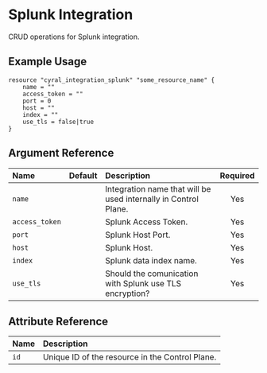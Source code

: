 # Splunk Integration

CRUD operations for Splunk integration.

## Example Usage

```hcl
resource "cyral_integration_splunk" "some_resource_name" {
    name = ""
    access_token = ""
    port = 0
    host = ""
    index = ""
    use_tls = false|true
}
```

## Argument Reference

|  Name          |  Default  |  Description                                                          | Required |
|:---------------|:---------:|:----------------------------------------------------------------------|:--------:|
| `name`         |           | Integration name that will be used internally in Control Plane.       | Yes      |
| `access_token` |           | Splunk Access Token.                                                  | Yes      |
| `port`         |           | Splunk Host Port.                                                     | Yes      |
| `host`         |           | Splunk Host.                                                          | Yes      |
| `index`        |           | Splunk data index name.                                               | Yes      |
| `use_tls`      |           | Should the comunication with Splunk use TLS encryption?               | Yes      |


## Attribute Reference

|  Name        |  Description                                                        |
|:-------------|:--------------------------------------------------------------------|
| `id`         | Unique ID of the resource in the Control Plane.                     |